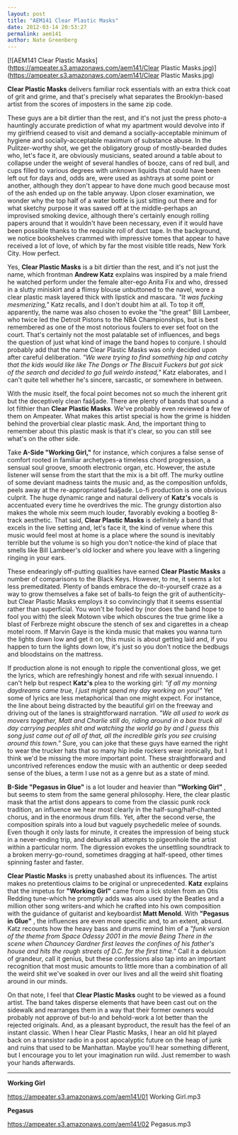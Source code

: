 ```yaml
---
layout: post
title: "AEM141 Clear Plastic Masks"
date: 2012-03-14 20:53:27
permalink: aem141
author: Nate Greenberg
---
```

[![AEM141 Clear Plastic Masks](https://ampeater.s3.amazonaws.com/aem141/Clear Plastic Masks.jpg)](https://ampeater.s3.amazonaws.com/aem141/Clear Plastic Masks.jpg)

[](http://ampeatermusic.com/wp-content/uploads/2012/03/Clear-Plastic-Masks.jpg)**Clear Plastic Masks** delivers familiar rock essentials with an extra thick coat of grit and grime, and that's precisely what separates the Brooklyn-based artist from the scores of imposters in the same zip code.

These guys are a bit dirtier than the rest, and it's not just the press photo-a hauntingly accurate prediction of what my apartment would devolve into if my girlfriend ceased to visit and demand a socially-acceptable minimum of hygiene and socially-acceptable maximum of substance abuse. In the Pulitzer-worthy shot, we get the obligatory group of mostly-bearded dudes who, let's face it, are obviously musicians, seated around a table about to collapse under the weight of several handles of booze, cans of red bull, and cups filled to various degrees with unknown liquids that could have been left out for days and, odds are, were used as ashtrays at some point or another, although they don't appear to have done much good because most of the ash ended up on the table anyway. Upon closer examination, we wonder why the top half of a water bottle is just sitting out there and for what sketchy purpose it was sawed off at the middle-perhaps an improvised smoking device, although there's certainly enough rolling papers around that it wouldn't have been necessary, even if it would have been possible thanks to the requisite roll of duct tape. In the background, we notice bookshelves crammed with impressive tomes that appear to have received a lot of love, of which by far the most visible title reads, New York City. How perfect.

<!-- more -->

Yes, **Clear Plastic Masks** is a bit dirtier than the rest, and it's not just the name, which frontman **Andrew Katz** explains was inspired by a male friend he watched perform under the female alter-ego Anita Fix and who, dressed in a slutty miniskirt and a flimsy blouse unbuttoned to the navel, wore a clear plastic mask layered thick with lipstick and mascara. _"It was fucking mesmerizing,"_ Katz recalls, and I don't doubt him at all. To top it off, apparently, the name was also chosen to evoke the "the great" Bill Lambeer, who twice led the Detroit Pistons to the NBA Championships, but is best remembered as one of the most notorious foulers to ever set foot on the court. That's certainly not the most palatable set of influences, and begs the question of just what kind of image the band hopes to conjure. I should probably add that the name Clear Plastic Masks was only decided upon after careful deliberation. _"We were trying to find something hip and catchy that the kids would like like The Dongs or The Biscuit Fuckers but got sick of the search and decided to go full weirdo instead,"_ Katz elaborates, and I can't quite tell whether he's sincere, sarcastic, or somewhere in between.

With the music itself, the focal point becomes not so much the inherent grit but the deceptively clean faá§ade. There are plenty of bands that sound a lot filthier than **Clear Plastic Masks**. We've probably even reviewed a few of them on Ampeater. What makes this artist special is how the grime is hidden behind the proverbial clear plastic mask. And, the important thing to remember about this plastic mask is that it's clear, so you can still see what's on the other side.

Take **A-Side "Working Girl,"** for instance, which conjures a false sense of comfort rooted in familiar archetypes-a timeless chord progression, a sensual soul groove, smooth electronic organ, etc. However, the astute listener will sense from the start that the mix is a bit off. The murky outline of some deviant madness taints the music and, as the composition unfolds, peels away at the re-appropriated faá§ade. Lo-fi production is one obvious culprit. The huge dynamic range and natural delivery of **Katz's** vocals is accentuated every time he overdrives the mic. The grungy distortion also makes the whole mix seem much louder, favorably evoking a bootleg 8-track aesthetic. That said, **Clear Plastic Masks** is definitely a band that excels in the live setting and, let's face it, the kind of venue where this music would feel most at home is a place where the sound is inevitably terrible but the volume is so high you don't notice-the kind of place that smells like Bill Lambeer's old locker and where you leave with a lingering ringing in your ears.

These endearingly off-putting qualities have earned **Clear Plastic Masks** a number of comparisons to the Black Keys. However, to me, it seems a lot less premeditated. Plenty of bands embrace the do-it-yourself craze as a way to grow themselves a fake set of balls-to feign the grit of authenticity-but Clear Plastic Masks employs it so convincingly that it seems essential rather than superficial. You won't be fooled by (nor does the band hope to fool you with) the sleek Motown vibe which obscures the true grime like a blast of Ferbreze might obscure the stench of sex and cigarettes in a cheap motel room. If Marvin Gaye is the kinda music that makes you wanna turn the lights down low and get it on, this music is about getting laid and, if you happen to turn the lights down low, it's just so you don't notice the bedbugs and bloodstains on the mattress.

If production alone is not enough to ripple the conventional gloss, we get the lyrics, which are refreshingly honest and rife with sexual innuendo. I can't help but respect **Katz's** plea to the working girl: _"if all my morning daydreams came true, I just might spend my day working on you!"_ Yet some of lyrics are less metaphorical than one might expect. For instance, the line about being distracted by the beautiful girl on the freeway and driving out of the lanes is straightforward narration. _"We all used to work as movers together, Matt and Charlie still do, riding around in a box truck all day carrying peoples shit and watching the world go by and I guess this song just came out of all of that, all the incredible girls you see cruising around this town."_ Sure, you can joke that these guys have earned the right to wear the trucker hats that so many hip indie rockers wear ironically, but I think we'd be missing the more important point. These straightforward and uncontrived references endow the music with an authentic or deep seeded sense of the blues, a term I use not as a genre but as a state of mind.

**B-Side "Pegasus in Glue"** is a lot louder and heavier than **"Working Girl"** , but seems to stem from the same general philosophy. Here, the clear plastic mask that the artist dons appears to come from the classic punk rock tradition, an influence we hear most clearly in the half-sung/half-chanted chorus, and in the enormous drum fills. Yet, after the second verse, the composition spirals into a loud but vaguely psychedelic melee of sounds. Even though it only lasts for minute, it creates the impression of being stuck in a never-ending trip, and debunks all attempts to pigeonhole the artist within a particular norm. The digression evokes the unsettling soundtrack to a broken merry-go-round, sometimes dragging at half-speed, other times spinning faster and faster.

**Clear Plastic Masks** is pretty unabashed about its influences. The artist makes no pretentious claims to be original or unprecedented. **Katz** explains that the impetus for **"Working Girl"** came from a lick stolen from an Otis Redding tune-which he promptly adds was also used by the Beatles and a million other song writers-and which he crafted into his own composition with the guidance of guitarist and keyboardist **Matt Menold**. With **"Pegasus in Glue"** , the influences are even more specific and, to an extent, absurd. Katz recounts how the heavy bass and drums remind him of a _"funk version of the theme from Space Odessy 2001 in the movie Being There in the scene when Chauncey Gardner first leaves the confines of his father's house and hits the rough streets of D.C. for the first time."_ Call it a delusion of grandeur, call it genius, but these confessions also tap into an important recognition that most music amounts to little more than a combination of all the weird shit we've soaked in over our lives and all the weird shit floating around in our minds.

On that note, I feel that **Clear Plastic Masks** ought to be viewed as a found artist. The band takes disperse elements that have been cast out on the sidewalk and rearranges them in a way that their former owners would probably not approve of but-lo and behold-work a lot better than the rejected originals. And, as a pleasant byproduct, the result has the feel of an instant classic. When I hear Clear Plastic Masks, I hear an old hit played back on a transistor radio in a post apocalyptic future on the heap of junk and ruins that used to be Manhattan. Maybe you'll hear something different, but I encourage you to let your imagination run wild. Just remember to wash your hands afterwards.

---

**Working Girl**

https://ampeater.s3.amazonaws.com/aem141/01 Working Girl.mp3

**Pegasus**

https://ampeater.s3.amazonaws.com/aem141/02 Pegasus.mp3

